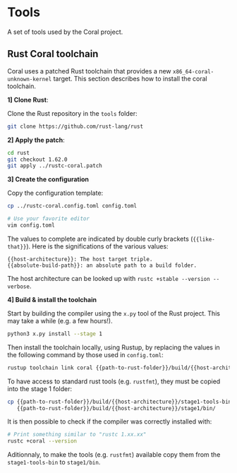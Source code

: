 # Tools

A set of tools used by the Coral project.

## Rust Coral toolchain

Coral uses a patched Rust toolchain that provides a new
`x86_64-coral-unknown-kernel` target.
This section describes how to install the coral toolchain.

**1] Clone Rust**:

Clone the Rust repository in the `tools` folder:

```sh
git clone https://github.com/rust-lang/rust
```

**2] Apply the patch**:

```sh
cd rust
git checkout 1.62.0
git apply ../rustc-coral.patch
```

**3] Create the configuration**

Copy the configuration template:

```sh
cp ../rustc-coral.config.toml config.toml

# Use your favorite editor
vim config.toml
```

The values to complete are indicated by double curly brackets (`{{like-that}}`).
Here is the significations of the various values:

```
{{host-architecture}}: The host target triple.
{{absolute-build-path}}: an absolute path to a build folder.
```

The host architecture can be looked up with `rustc +stable --version --verbose`.

**4] Build & install the toolchain**

Start by building the compiler using the `x.py` tool of the Rust project. This
may take a while (e.g. a few hours!).

```sh
python3 x.py install --stage 1
```

Then install the toolchain locally, using Rustup, by replacing the values in the
following command by those used in `config.toml`:

```sh
rustup toolchain link coral {{path-to-rust-folder}}/build/{{host-architecture}}/stage1/
```

To have access to standard rust tools (e.g. `rustfmt`), they must be copied into
the stage 1 folder:

```sh
cp {{path-to-rust-folder}}/build/{{host-architecture}}/stage1-tools-bin/* \
   {{path-to-rust-folder}}/build/{{host-architecture}}/stage1/bin/
```

It is then possible to check if the compiler was correctly installed with:

```sh
# Print something similar to "rustc 1.xx.xx"
rustc +coral --version
```
Aditionnaly, to make the tools (e.g. `rustfmt`) available copy them from the
`stage1-tools-bin` to `stage1/bin`.

